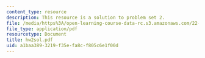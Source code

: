 ```yaml
---
content_type: resource
description: This resource is a solution to problem set 2.
file: /media/https%3A/open-learning-course-data-rc.s3.amazonaws.com/22-921-nuclear-power-plant-dynamics-and-control-january-iap-2006/a1baa3893219f35efa8cf805c6e1f00d_hw2sol.pdf
file_type: application/pdf
resourcetype: Document
title: hw2sol.pdf
uid: a1baa389-3219-f35e-fa8c-f805c6e1f00d
---
```


